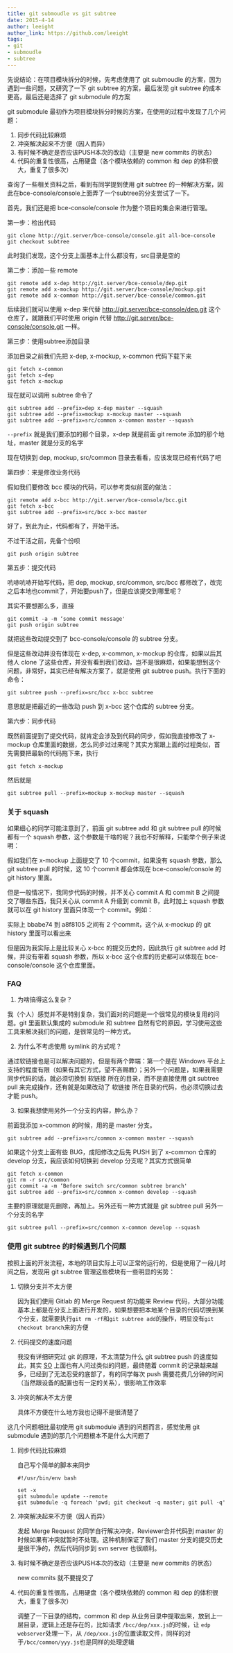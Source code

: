 ```yaml
---
title: git submoudle vs git subtree
date: 2015-4-14
author: leeight
author_link: https://github.com/leeight
tags:
- git
- submoudle
- subtree
---
```



先说结论：在项目模块拆分的时候，先考虑使用了 git submoudle 的方案，因为遇到一些问题，又研究了一下 git subtree 的方案，最后发现 git subtree 的成本更高，最后还是选择了 git submodule 的方案

git submodule 最初作为项目模块拆分时候的方案，在使用的过程中发现了几个问题：

1. 同步代码比较麻烦
2. 冲突解决起来不方便（因人而异）
3. 有时候不确定是否应该PUSH本次的改动（主要是 new commits 的状态）
4. 代码的重复性很高，占用硬盘（各个模块依赖的 common 和 dep 的体积很大，重复了很多次）

查询了一些相关资料之后，看到有同学提到使用 git subtree 的一种解决方案，因此在bce-console/console上面弄了一个subtree的分支尝试了一下。

首先，我们还是把 bce-console/console 作为整个项目的集合来进行管理。

<!-- more -->

第一步：检出代码

```
git clone http://git.server/bce-console/console.git all-bce-console
git checkout subtree
```

此时我们发现，这个分支上面基本上什么都没有，src目录是空的

第二步：添加一些 remote

```
git remote add x-dep http://git.server/bce-console/dep.git
git remote add x-mockup http://git.server/bce-console/mockup.git
git remote add x-common http://git.server/bce-console/common.git
```

后续我们就可以使用  x-dep 来代替 http://git.server/bce-console/dep.git 这个仓库了，就跟我们平时使用 origin 代替 http://git.server/bce-console/console.git 一样。

第三步：使用subtree添加目录

添加目录之前我们先把 x-dep, x-mockup, x-common 代码下载下来

```
git fetch x-common
git fetch x-dep
git fetch x-mockup
```

现在就可以调用 subtree 命令了

```
git subtree add --prefix=dep x-dep master --squash
git subtree add --prefix=mockup x-mockup master --squash
git subtree add --prefix=src/common x-common master --squash
```

`--prefix` 就是我们要添加的那个目录，x-dep 就是前面 git remote 添加的那个地址，master 就是分支的名字

现在切换到 dep, mockup, src/common 目录去看看，应该发现已经有代码了吧

第四步：来是修改业务代码

假如我们要修改 bcc 模块的代码，可以参考类似前面的做法：

```
git remote add x-bcc http://git.server/bce-console/bcc.git
git fetch x-bcc
git subtree add --prefix=src/bcc x-bcc master
```

好了，到此为止，代码都有了，开始干活。

不过干活之前，先备个份呗

```
git push origin subtree
```

第五步：提交代码

吭哧吭哧开始写代码，把 dep, mockup, src/common, src/bcc 都修改了，改完之后本地也commit了，开始要push了，但是应该提交到哪里呢？

其实不要想那么多，直接

```
git commit -a -m ‘some commit message'
git push origin subtree
```

就把这些改动提交到了 bcc-console/console 的 subtree 分支。

但是这些改动并没有体现在 x-dep, x-common, x-mockup 的仓库，如果以后其他人 clone 了这些仓库，并没有看到我们改动，岂不是很麻烦，如果能想到这个问题，非常好，其实已经有解决方案了，就是使用 git subtree push。执行下面的命令：

```
git subtree push --prefix=src/bcc x-bcc subtree
```

意思就是把最近的一些改动 push 到 x-bcc 这个仓库的 subtree 分支。

第六步：同步代码

既然前面提到了提交代码，就肯定会涉及到代码的同步，假如我直接修改了 x-mockup 仓库里面的数据，怎么同步过过来呢？其实方案跟上面的过程类似，首先需要把最新的代码拖下来，执行

```
git fetch x-mockup
```

然后就是

```
git subtree pull --prefix=mockup x-mockup master --squash
```

### 关于 squash

如果细心的同学可能注意到了，前面 git subtree add 和 git subtree pull 的时候都有一个 squash 参数，这个参数是干啥的呢？我也不好解释，只能举个例子来说明：

假如我们在 x-mockup 上面提交了 10 个commit，如果没有 squash 参数，那么 git subtree pull 的时候，这 10 个commit 都会体现在 bce-console/console 的 git history 里面。

但是一般情况下，我同步代码的时候，并不关心 commit A 和 commit B 之间提交了哪些东西，我只关心从 commit A 升级到 commit B，此时加上 squash 参数就可以在 git history 里面只体现一个 commit。例如：

实际上 bbabe74 到 a8f8105 之间有 2 个commit，这个从 x-mockup 的 git history 里面可以看出来

但是因为我实际上是比较关心 x-bcc 的提交历史的，因此执行 git subtree add 时候，并没有带着 squash 参数，所以 x-bcc 这个仓库的历史都可以体现在 bce-console/console 这个仓库里面。

### FAQ

1. 为啥搞得这么复杂？

我（个人）感觉并不是特别复杂，我们面对的问题是一个很常见的模块复用的问题。git 里面默认集成的 submodule 和 subtree 自然有它的原因，学习使用这些工具来解决我们的问题，是很常见的一种方式。

2. 为什么不考虑使用 symlink 的方式呢？

通过软链接也是可以解决问题的，但是有两个弊端：第一个是在 Windows 平台上支持的程度有限（如果有其它方式，望不吝赐教）；另外一个问题是，如果我需要同步代码的话，就必须切换到 软链接 所在的目录，而不是直接使用 git subtree pull 来完成操作，还有就是如果改动了 软链接 所在目录的代码，也必须切换过去才能 push。

3. 如果我想使用另外一个分支的内容，肿么办？

前面我添加 x-common 的时候，用的是 master 分支。

```
git subtree add --prefix=src/common x-common master --squash
```

如果这个分支上面有些 BUG，成阳修改之后先 PUSH 到了 x-common 仓库的 develop 分支，我应该如何切换到 develop 分支呢？其实方式很简单

```
git fetch x-common
git rm -r src/common
git commit -a -m ‘Before switch src/common subtree branch'
git subtree add --prefix=src/common x-common develop --squash
```

主要的原理就是先删除，再加上。另外还有一种方式就是 git subtree pull 另外一个分支的名字

```
git subtree pull --prefix=src/common x-common develop --squash
```

### 使用 git subtree 的时候遇到几个问题

按照上面的开发流程，本地的项目实际上可以正常的运行的，但是使用了一段儿时间之后，发现用 git subtree 管理这些模块有一些明显的劣势：

1. 切换分支并不太方便

   因为我们使用 Gitlab 的 Merge Request 的功能来 Review 代码，大部分功能基本上都是在分支上面进行开发的，如果想要把本地某个目录的代码切换到某个分支，就需要执行`git rm -rf`和`git subtree add`的操作，明显没有`git checkout branch`来的方便


2. 代码提交的速度问题

   我没有详细研究过 git 的原理，不太清楚为什么 git subtree push 的速度如此，其实 [SO](http://stackoverflow.com/questions/16134975/reduce-increasing-time-to-push-a-subtree) 上面也有人问过类似的问题，最终随着 commit 的记录越来越多，已经到了无法忍受的底部了，有的同学每次 push 需要花费几分钟的时间（当然跟设备的配置也有一定的关系），很影响工作效率
   
3. 冲突的解决不太方便

   具体不方便在什么地方我也记得不是很清楚了
   
   
这几个问题相比最初使用 git submodule 遇到的问题而言，感觉使用 git submodule 遇到的那几个问题根本不是什么大问题了


1. 同步代码比较麻烦

   自己写个简单的脚本来同步
   
   ```
   #!/usr/bin/env bash

   set -x
   git submodule update --remote
   git submodule -q foreach 'pwd; git checkout -q master; git pull -q'
   ```
   
2. 冲突解决起来不方便（因人而异）

   发起 Merge Request 的同学自行解决冲突，Reviewer合并代码到 master 的时候如果有冲突就暂时不处理。这种机制保证了我们 master 分支的提交历史是很干净的，然后代码同步到 svn server 也很顺利。
   
3. 有时候不确定是否应该PUSH本次的改动（主要是 new commits 的状态）

   new commits 就不要提交了
   
4. 代码的重复性很高，占用硬盘（各个模块依赖的 common 和 dep 的体积很大，重复了很多次）

   调整了一下目录的结构，common 和 dep 从业务目录中提取出来，放到上一层目录，逻辑上还是存在的，比如请求 `/bcc/dep/xxx.js`的时候，让 `edp webserver`处理一下，从 `/dep/xxx.js`的位置读取文件，同样的对于`/bcc/common/yyy.js`也是同样的处理逻辑
